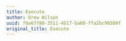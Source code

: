 ```yaml
---
title: Execute
author: Drew Wilson
uuid: f0a67f80-3511-4517-ba60-ffa2bc90309f
original_title: Execute
---
```


